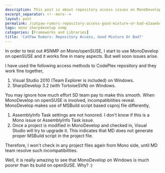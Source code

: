 ```yaml
---
description: This post is about repository access issues on MonoDevelop on openSUSE
excerpt_separator: <!--more-->
layout: post
permalink: /catpaw-rumors-repository-access-good-mixture-or-bad-e2aaebc1d686
tags: mono sharpdevelop snmp
categories: [Frameworks and Libraries]
title: 'CatPaw Rumors: Repository Access, Good Mixture Or Bad?'
---
```

In order to test out #SNMP on Mono/openSUSE, I start to use MonoDevelop on openSUSE and it works fine in many aspects. But well soon issues arise.
<!--more-->

I have used the following access methods to CodePlex repository and they work fine together,

1. Visual Studio 2010 (Team Explorer is included) on Windows.
1. SharpDevelop 3.2 (with TortoiseSVN) on Windows.

You may ignore how much effort SD team pay to make this smooth. When MonoDevelop on openSUSE is involved, incompatibilities reveal. MonoDevelop makes use of MSBuild script based csproj file differently,

1. AssemblyInfo Task settings are not honored. I don't know if this is a Mono issue or AssemblyInfo Task issue.
1. Once a project is modified in MonoDevelop and checked in, Visual Studio will try to upgrade it. This indicates that MD does not generate proper MSBuild script in the project file.

Therefore, I won't check in any project files again from Mono side, until MD team resolve such incompatibilities.

Well, it is really amazing to see that MonoDevelop on Windows is much poorer than its build on openSUSE. Why? :)
